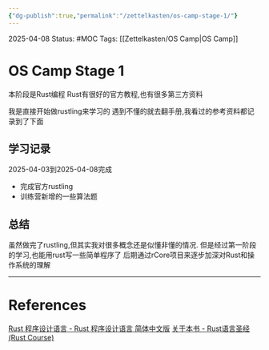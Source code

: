 ```yaml
---
{"dg-publish":true,"permalink":"/zettelkasten/os-camp-stage-1/"}
---
```


2025-04-08
Status: #MOC
Tags: [[Zettelkasten/OS Camp\|OS Camp]]

# OS Camp Stage 1

本阶段是Rust编程
Rust有很好的官方教程,也有很多第三方资料

我是直接开始做rustling来学习的
遇到不懂的就去翻手册,我看过的参考资料都记录到了下面

## 学习记录
2025-04-03到2025-04-08完成
- 完成官方rustling
- 训练营新增的一些算法题

## 总结

虽然做完了rustling,但其实我对很多概念还是似懂非懂的情况.
但是经过第一阶段的学习,也能用rust写一些简单程序了
后期通过rCore项目来逐步加深对Rust和操作系统的理解


___
# References
[Rust 程序设计语言 - Rust 程序设计语言 简体中文版](https://kaisery.github.io/trpl-zh-cn/title-page.html)
[关于本书 - Rust语言圣经(Rust Course)](https://course.rs/about-book.html)